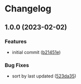# Changelog

## 1.0.0 (2023-02-02)


### Features

* initial commit ([b21451e](https://github.com/tidev/module-search-www/commit/b21451edc0d352e76d80c640464008500bf1f020))


### Bug Fixes

* sort by last updated ([523da35](https://github.com/tidev/module-search-www/commit/523da3557a75c49cc16d8b9db39c59f09f59e268))
